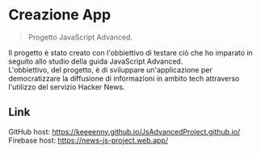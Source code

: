 # Creazione App
> Progetto JavaScript Advanced.

Il progetto è stato creato con l'obbiettivo di testare ciò che ho imparato in seguito allo studio della guida JavaScript Advanced. </br>
L'obbiettivo, del progetto, è di sviluppare un'applicazione per democratizzare la diffusione di informazioni in ambito tech attraverso l'utilizzo del servizio Hacker News.


## Link

GitHub host: https://keeeenny.github.io/JsAdvancedProject.github.io/ </br>
Firebase host: https://news-js-project.web.app/
